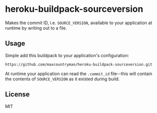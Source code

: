 # heroku-buildpack-sourceversion

Makes the commit ID, i.e. `SOURCE_VERSION`, available to your application at runtime by writing out to a file.

## Usage
Simple add this buildpack to your application's configuration:

	https://github.com/maxcountryman/heroku-buildpack-sourceversion.git

At runtime your application can read the `.commit_id` file--this will contain the contents of `SOURCE_VERSION` as it existed during build.

## License
MIT
